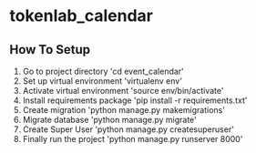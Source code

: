# tokenlab_calendar

## How To Setup
1. Go to project directory 'cd event_calendar'
2. Set up virtual environment 'virtualenv env'
3. Activate virtual environment 'source env/bin/activate'
4. Install requirements package 'pip install -r requirements.txt'
5. Create migration 'python manage.py makemigrations'
5. Migrate database 'python manage.py migrate'
6. Create Super User 'python manage.py createsuperuser'
7. Finally run the project 'python manage.py runserver 8000'
